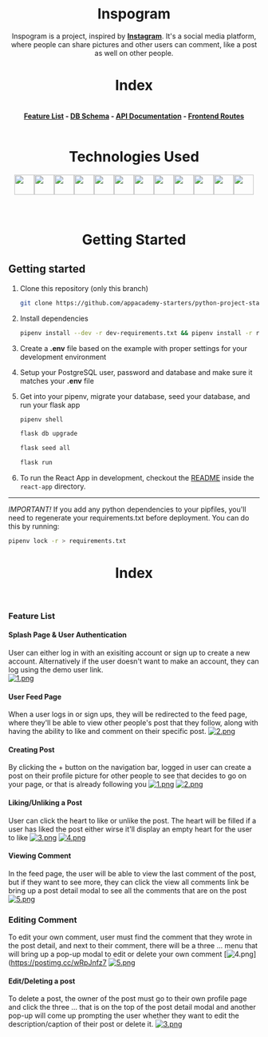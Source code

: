 <h1 align='center' style='font-weight: bold'> Inspogram </h1>
<div>
<p align='center'> Inspogram is a project, inspired by <a style='font-weight: bold' href='https://www.instagram.com/'>Instagram</a>. It's a social media platform, where people can share pictures and other users can comment, like a post as well on other people. 
</br>
</p>

</div>

<h1 align='center' style='font-weight: bold'> Index </h1>
<br>
<div align='center' style='font-weight: bold'>
 <a href='https://github.com/PeterShinnn/python-group-project/wiki/Feature-List'>Feature List</a> - <a href='https://github.com/PeterShinnn/python-group-project/wiki/Database-Schema'>DB Schema</a> - <a href='https://github.com/PeterShinnn/python-group-project/wiki/API-Routes'>API Documentation</a> - <a href='https://github.com/PeterShinnn/python-group-project/wiki/Frontend-Routes'> Frontend Routes </a>
<br>
</br>
</div>
<div align='center'>
<h1 align='center' style='font-weight: bold'>Technologies Used </h1>
<img src="https://cdn.jsdelivr.net/gh/devicons/devicon/icons/python/python-original.svg" height=40/><img src="https://cdn.jsdelivr.net/gh/devicons/devicon/icons/flask/flask-original.svg" height=40/><img src="https://cdn.jsdelivr.net/gh/devicons/devicon/icons/sqlalchemy/sqlalchemy-original.svg" height=40/><img  src="https://cdn.jsdelivr.net/gh/devicons/devicon/icons/javascript/javascript-original.svg"  height=40/><img src="https://cdn.jsdelivr.net/gh/devicons/devicon/icons/react/react-original.svg" height=40/><img src="https://cdn.jsdelivr.net/gh/devicons/devicon/icons/redux/redux-original.svg" height=40/><img src="https://cdn.jsdelivr.net/gh/devicons/devicon/icons/nodejs/nodejs-plain-wordmark.svg" height=40/><img  src="https://cdn.jsdelivr.net/gh/devicons/devicon/icons/css3/css3-original.svg"  height=40/><img  src="https://cdn.jsdelivr.net/gh/devicons/devicon/icons/html5/html5-original.svg"  height=40/><img  src="https://cdn.jsdelivr.net/gh/devicons/devicon/icons/git/git-original.svg"  height=40/><img src="https://cdn.jsdelivr.net/gh/devicons/devicon/icons/docker/docker-original.svg" height=40/><img  src="https://cdn.jsdelivr.net/gh/devicons/devicon/icons/vscode/vscode-original.svg"  height=40/>
</div>
<br>
</br>
<h1 align='center' style='font-weight: bold'> Getting Started </h1>

## Getting started

1. Clone this repository (only this branch)

   ```bash
   git clone https://github.com/appacademy-starters/python-project-starter.git
   ```

2. Install dependencies

      ```bash
      pipenv install --dev -r dev-requirements.txt && pipenv install -r requirements.txt
      ```

3. Create a **.env** file based on the example with proper settings for your
   development environment
4. Setup your PostgreSQL user, password and database and make sure it matches your **.env** file

5. Get into your pipenv, migrate your database, seed your database, and run your flask app

   ```bash
   pipenv shell
   ```

   ```bash
   flask db upgrade
   ```

   ```bash
   flask seed all
   ```

   ```bash
   flask run
   ```

6. To run the React App in development, checkout the [README](./react-app/README.md) inside the `react-app` directory.

***
*IMPORTANT!*
   If you add any python dependencies to your pipfiles, you'll need to regenerate your requirements.txt before deployment.
   You can do this by running:

   ```bash
   pipenv lock -r > requirements.txt
   ```
<h1 align='center' style='font-weight: bold'> Index </h1>
<br>

### Feature List

#### Splash Page & User Authentication
User can either log in with an exisiting account or sign up to create a new account. Alternatively if the user doesn't want to make an account, they can log using the demo user link.
<br>
[![1.png](https://i.postimg.cc/qRGDBBTS/1.png)](https://postimg.cc/TLpJC6hJ)

#### User Feed Page
When a user logs in or sign ups, they will be redirected to the feed page, where they'll be able to view other people's post that they follow, along with having the ability to like and comment on their specific post.
[![2.png](https://i.postimg.cc/8zM8v6gr/2.png)](https://postimg.cc/FYrn51R9)

#### Creating Post
By clicking the + button on the navigation bar, logged in user can create a post on their profile picture for other people to see that decides to go on your page, or that is already following you
[![1.png](https://i.postimg.cc/1t7BzsM3/1.png)](https://postimg.cc/Fdc3Wt2M)
[![2.png](https://i.postimg.cc/BbdCxprW/2.png)](https://postimg.cc/SYf846QV)

#### Liking/Unliking a Post 
User can click the heart to like or unlike the post. The heart will be filled if a user has liked the post either wirse it'll display an empty heart for the user to like
[![3.png](https://i.postimg.cc/xj5L0xkX/3.png)](https://postimg.cc/Yj4vRxz7)
[![4.png](https://i.postimg.cc/15zw4G6J/4.png)](https://postimg.cc/QVRHyWfT)

#### Viewing Comment
In the feed page, the user will be able to view the last comment of the post, but if they want to see more, they can click the view all comments link be bring up a post detail modal to see all the comments that are on the post
[![5.png](https://i.postimg.cc/gkBRhxHd/5.png)](https://postimg.cc/mtCtf2n6)

### Editing Comment
To edit your own comment, user must find the comment that they wrote in the post detail, and next to their comment, there will be a three ... menu that will bring up a pop-up modal to edit or delete your own comment
[![4.png](https://i.postimg.cc/brGTDWFH/4.png)](https://postimg.cc/wRpJnfz7
[![5.png](https://i.postimg.cc/66SzJ6yH/5.png)](https://postimg.cc/bdx11h0b)

#### Edit/Deleting a post
To delete a post, the owner of the post must go to their own profile page and click the three ... that is on the top of the post detail modal and another pop-up will come up prompting the user whether they want to edit the description/caption of their post or delete it.
[![3.png](https://i.postimg.cc/J4kx1wXR/3.png)](https://postimg.cc/tY9W5MDc)

